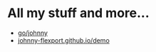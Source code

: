 # All my stuff and more...

- [go/johnny](http://go/johnny) 
- [johnny-flexport.github.io/demo](https://johnny-flexport.github.io/demo)
